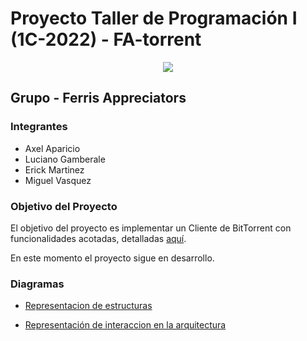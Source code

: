 # Proyecto Taller de Programación I (1C-2022) - FA-torrent

<p align="center">
  <img src="https://aws1.discourse-cdn.com/business5/uploads/rust_lang/original/2X/9/9f76ef5e791e27deaaafbca2a3bea35d63e165c8.gif" />
</p>

## Grupo - Ferris Appreciators

### Integrantes

- Axel Aparicio
- Luciano Gamberale
- Erick Martinez
- Miguel Vasquez

<!-- ### Presentación - Entrega parcial

Haga click [aquí](link) para ingresar a la presentación -->

### Objetivo del Proyecto

El objetivo del proyecto es implementar un Cliente de BitTorrent con funcionalidades acotadas, detalladas [aquí](https://taller-1-fiuba-rust.github.io/proyecto/22C1/proyecto.html).

En este momento el proyecto sigue en desarrollo.

<!-- ### Ejecución

Por medio de:

```bash
cargo run <ARCHIVO_TORRENT>
``` -->

[comment]: # (POSTERIORMENTE CAMBIAR ESTO^ A: <ARCHIVO_TORRENT/DIRECTORIO_CON_ARCHIVOS_TORRENT>)

[comment]: # (La linea siguiente es para descomentar despues cuando se tenga la funcionalidad)

<!-- El cliente soporta ser configurado en cuanto al directorio destino de la descarga y al archivo en el que se desee loggear por medio de la modificación del archivo configuration.txt, de la forma: destination_path:<path_deseado>  logging_path:<path_deseado>  -->

### Diagramas

- [Representacion de estructuras](https://lucid.app/lucidchart/27229976-e32f-4112-acb3-d6b51859f301/edit?viewport_loc=-367%2C669%2C3017%2C1200%2C0_0&invitationId=inv_b76263b7-671f-4c41-8125-54379d933991#)

- [Representación de interaccion en la arquitectura](https://lucid.app/lucidchart/2aff6563-7a7d-4c39-9f24-f0fc439dcde2/edit?viewport_loc=21%2C492%2C1767%2C703%2C0_0&invitationId=inv_5664b582-66bb-4826-a6d2-1e0c4a7abfbb#)
